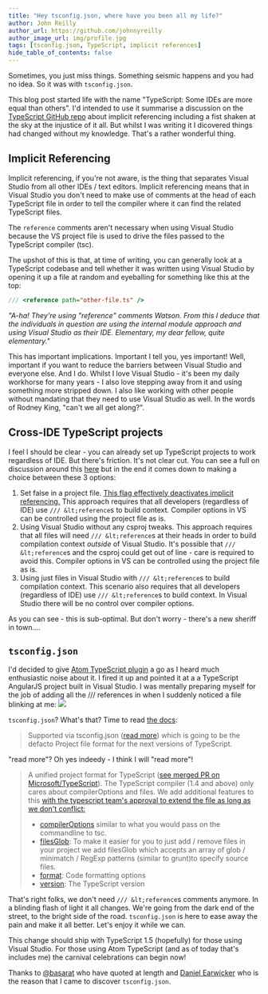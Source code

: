 ```yaml
---
title: "Hey tsconfig.json, where have you been all my life?"
author: John Reilly
author_url: https://github.com/johnnyreilly
author_image_url: img/profile.jpg
tags: [tsconfig.json, TypeScript, implicit references]
hide_table_of_contents: false
---
```

Sometimes, you just miss things. Something seismic happens and you had no idea. So it was with `tsconfig.json`.

 This blog post started life with the name "TypeScript: Some IDEs are more equal than others". I'd intended to use it summarise a discussion on the [TypeScript GitHub repo](<https://github.com/Microsoft/TypeScript/issues/1066>) about implicit referencing including a fist shaken at the sky at the injustice of it all. But whilst I was writing it I dicovered things had changed without my knowledge. That's a rather wonderful thing.

## Implicit Referencing

Implicit referencing, if you're not aware, is the thing that separates Visual Studio from all other IDEs / text editors. Implicit referencing means that in Visual Studio you don't need to make use of comments at the head of each TypeScript file in order to tell the compiler where it can find the related TypeScript files.

The `reference` comments aren't necessary when using Visual Studio because the VS project file is used to drive the files passed to the TypeScript compiler (tsc).

The upshot of this is that, at time of writing, you can generally look at a TypeScript codebase and tell whether it was written using Visual Studio by opening it up a file at random and eyeballing for something like this at the top:

```ts
/// <reference path="other-file.ts" />
```

*"A-ha! They're using "reference" comments Watson. From this I deduce that the individuals in question are using the internal module approach and using Visual Studio as their IDE. Elementary, my dear fellow, quite elementary."*

This has important implications. Important I tell you, yes important! Well, important if you want to reduce the barriers between Visual Studio and everyone else. And I do. Whilst I love Visual Studio - it's been my daily workhorse for many years - I also love stepping away from it and using something more stripped down. I also like working with other people without mandating that they need to use Visual Studio as well. In the words of Rodney King, "can't we all get along?".

## Cross-IDE TypeScript projects

I feel I should be clear - you can already set up TypeScript projects to work regardless of IDE. But there's friction. It's not clear cut. You can see a full on discussion around this [here](<https://github.com/Microsoft/TypeScript/issues/1066>) but in the end it comes down to making a choice between these 3 options:

1. Set <TypeScriptEnabled>false</TypeScriptEnabled> in a project file. [This flag effectively deactivates implicit referencing.](<https://github.com/Microsoft/TypeScript/issues/1066#issuecomment-63727612>) This approach requires that all developers (regardless of IDE) use `/// &lt;reference`s to build context. Compiler options in VS can be controlled using the project file as is.
2. Using Visual Studio without any csproj tweaks. This approach requires that all files will need `/// &lt;reference`s at their heads in order to build compilation context *outside* of Visual Studio. It's possible that `/// &lt;reference`s and the csproj could get out of line - care is required to avoid this. Compiler options in VS can be controlled using the project file as is.
3. Using just files in Visual Studio with `/// &lt;reference`s to build compilation context. This scenario also requires that all developers (regardless of IDE) use `/// &lt;reference`s to build context. In Visual Studio there will be no control over compiler options.

<!-- -->

As you can see - this is sub-optimal. But don't worry - there's a new sheriff in town....

## `tsconfig.json`

I'd decided to give [Atom TypeScript plugin](<https://github.com/TypeStrong/atom-typescript>) a go as I heard much enthusiastic noise about it. I fired it up and pointed it at a a TypeScript AngularJS project built in Visual Studio. I was mentally preparing myself for the job of adding all the /// references in when I suddenly noticed a file blinking at me: ![](http://3.bp.blogspot.com/-cK80o3-ysP0/VPCV9fxtwXI/AAAAAAAAAzA/HC8uY9wjB7s/s640/Screenshot%2B2015-02-27%2B16.05.29.png)



`tsconfig.json`? What's that? Time to read [the docs](<https://github.com/TypeStrong/atom-typescript#project-support>):

> Supported via tsconfig.json ([read more](<https://github.com/TypeStrong/atom-typescript/blob/master/docs/tsconfig.md>)) which is going to be the defacto Project file format for the next versions of TypeScript.

"read more"? Oh yes indeedy - I think I will "read more"!

> A unified project format for TypeScript ([see merged PR on Microsoft/TypeScript](<https://github.com/Microsoft/TypeScript/pull/1692>)). The TypeScript compiler (1.4 and above) only cares about compilerOptions and files. We add additional features to this [with the typescript team's approval to extend the file as long as we don't conflict:](<https://github.com/Microsoft/TypeScript/issues/1955>)
> 
> - [compilerOptions](<https://github.com/TypeStrong/atom-typescript/blob/e2fa67c4715189b71430f766ed9a92d9fb3255f9/lib/main/tsconfig/tsconfig.ts#L8-L35>) similar to what you would pass on the commandline to tsc. 
> - [filesGlob](<https://github.com/TypeStrong/atom-typescript/blob/master/docs/tsconfig.md#filesglob>): To make it easier for you to just add / remove files in your project we add filesGlob which accepts an array of glob / minimatch / RegExp patterns (similar to grunt)to specify source files.
> - [format](<https://github.com/TypeStrong/atom-typescript/blob/master/docs/tsconfig.md#format>): Code formatting options
> - [version](<https://github.com/TypeStrong/atom-typescript/blob/master/docs/tsconfig.md#version>): The TypeScript version
> 
> <!-- -->

That's right folks, we don't need `/// &lt;reference`s comments anymore. In a blinding flash of light it all changes. We're going from the dark end of the street, to the bright side of the road. `tsconfig.json` is here to ease away the pain and make it all better. Let's enjoy it while we can.

This change should ship with TypeScript 1.5 (hopefully) for those using Visual Studio. For those using Atom TypeScript (and as of today that's includes me) the carnival celebrations can begin now!

Thanks to [@basarat](<https://github.com/basarat>) who have quoted at length and [Daniel Earwicker](<https://smellegantcode.wordpress.com/>) who is the reason that I came to discover `tsconfig.json`.


